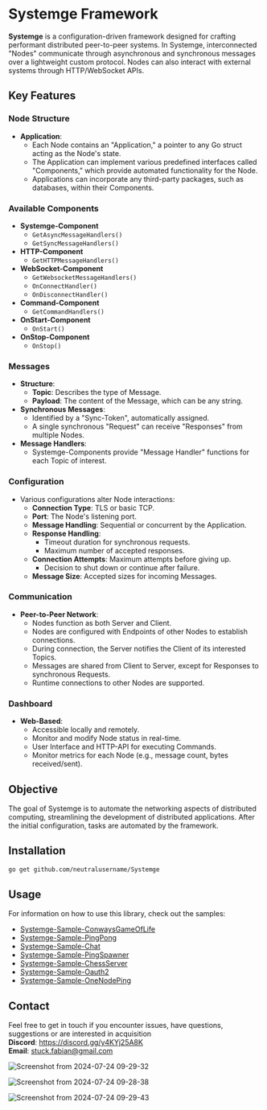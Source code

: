 # Systemge Framework

**Systemge** is a configuration-driven framework designed for crafting performant distributed peer-to-peer systems. In Systemge, interconnected "Nodes" communicate through asynchronous and synchronous messages over a lightweight custom protocol. Nodes can also interact with external systems through HTTP/WebSocket APIs.

## Key Features

### Node Structure
- **Application**:
  - Each Node contains an "Application," a pointer to any Go struct acting as the Node's state.
  - The Application can implement various predefined interfaces called "Components," which provide automated functionality for the Node.
  - Applications can incorporate any third-party packages, such as databases, within their Components.

### Available Components
- **Systemge-Component**
  - `GetAsyncMessageHandlers()`
  - `GetSyncMessageHandlers()`
- **HTTP-Component**
  - `GetHTTPMessageHandlers()`
- **WebSocket-Component**
  - `GetWebsocketMessageHandlers()`
  - `OnConnectHandler()`
  - `OnDisconnectHandler()`
- **Command-Component**
  - `GetCommandHandlers()`
- **OnStart-Component**
  - `OnStart()`
- **OnStop-Component**
  - `OnStop()`

### Messages
- **Structure**:
  - **Topic**: Describes the type of Message.
  - **Payload**: The content of the Message, which can be any string.
- **Synchronous Messages**:
  - Identified by a "Sync-Token", automatically assigned.
  - A single synchronous "Request" can receive "Responses" from multiple Nodes.
- **Message Handlers**:
  - Systemge-Components provide "Message Handler" functions for each Topic of interest.

### Configuration
- Various configurations alter Node interactions:
  - **Connection Type**: TLS or basic TCP.
  - **Port**: The Node's listening port.
  - **Message Handling**: Sequential or concurrent by the Application.
  - **Response Handling**: 
    - Timeout duration for synchronous requests.
    - Maximum number of accepted responses.
  - **Connection Attempts**: Maximum attempts before giving up.
    - Decision to shut down or continue after failure.
  - **Message Size**: Accepted sizes for incoming Messages.

### Communication
- **Peer-to-Peer Network**:
  - Nodes function as both Server and Client.
  - Nodes are configured with Endpoints of other Nodes to establish connections.
  - During connection, the Server notifies the Client of its interested Topics.
  - Messages are shared from Client to Server, except for Responses to synchronous Requests.
  - Runtime connections to other Nodes are supported.

### Dashboard
- **Web-Based**:
  - Accessible locally and remotely.
  - Monitor and modify Node status in real-time.
  - User Interface and HTTP-API for executing Commands.
  - Monitor metrics for each Node (e.g., message count, bytes received/sent).

## Objective

The goal of Systemge is to automate the networking aspects of distributed computing, streamlining the development of distributed applications. After the initial configuration, tasks are automated by the framework.

## Installation

```sh
go get github.com/neutralusername/Systemge
```


## Usage

For information on how to use this library, check out the samples:
- [Systemge-Sample-ConwaysGameOfLife](https://github.com/neutralusername/Systemge-Sample-ConwaysGameOfLife)
- [Systemge-Sample-PingPong](https://github.com/neutralusername/Systemge-Sample-PingPong)
- [Systemge-Sample-Chat](https://github.com/neutralusername/Systemge-Sample-Chat)
- [Systemge-Sample-PingSpawner](https://github.com/neutralusername/Systemge-Sample-PingSpawner)
- [Systemge-Sample-ChessServer](https://github.com/neutralusername/Systemge-Sample-ChessServer)
- [Systemge-Sample-Oauth2](https://github.com/neutralusername/SystemgeSampleOauth2)
- [Systemge-Sample-OneNodePing](https://github.com/neutralusername/SystemgeSampleOneNodePing)

## Contact

Feel free to get in touch if you encounter issues, have questions, suggestions or are interested in acquisition  
**Discord**: https://discord.gg/y4KYj25A8K  
**Email**: stuck.fabian@gmail.com  

![Screenshot from 2024-07-24 09-29-32](https://github.com/user-attachments/assets/ca0951cc-220f-4131-ac65-edbb718bf13c)

![Screenshot from 2024-07-24 09-28-38](https://github.com/user-attachments/assets/548d891b-bc64-48eb-b97b-8022ca0c17d8)

![Screenshot from 2024-07-24 09-29-43](https://github.com/user-attachments/assets/66fe338c-33d8-4794-93c1-ff89f779793e)




